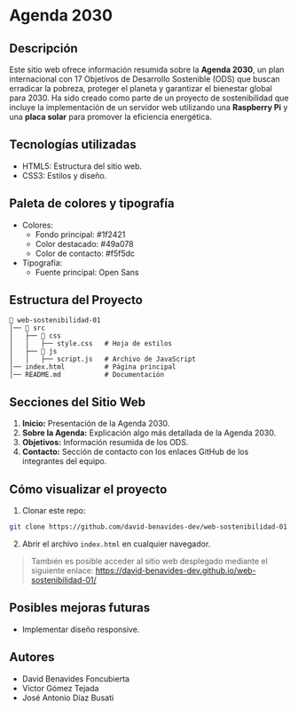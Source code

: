# Agenda 2030

## Descripción

Este sitio web ofrece información resumida sobre la **Agenda 2030**, un plan internacional con 17 Objetivos de Desarrollo Sostenible (ODS) que buscan erradicar la pobreza, proteger el planeta y garantizar el bienestar global para 2030. Ha sido creado como parte de un proyecto de sostenibilidad que incluye la implementación de un servidor web utilizando una **Raspberry Pi** y una **placa solar** para promover la eficiencia energética.

## Tecnologías utilizadas

- HTML5: Estructura del sitio web.
- CSS3: Estilos y diseño.

## Paleta de colores y tipografía

- Colores:
  - Fondo principal: #1f2421
  - Color destacado: #49a078
  - Color de contacto: #f5f5dc
- Tipografía:
  - Fuente principal: Open Sans

## Estructura del Proyecto
```
📂 web-sostenibilidad-01
│── 📂 src
│   ├── 📂 css
│   │   ├── style.css   # Hoja de estilos
│   ├── 📂 js
│   │   ├── script.js   # Archivo de JavaScript
│── index.html          # Página principal
│── README.md           # Documentación
```

## Secciones del Sitio Web

1. **Inicio:** Presentación de la Agenda 2030.
2. **Sobre la Agenda:** Explicación algo más detallada de la Agenda 2030.
3. **Objetivos:** Información resumida de los ODS.
4. **Contacto:** Sección de contacto con los enlaces GitHub de los integrantes del equipo.

## Cómo visualizar el proyecto

1. Clonar este repo:
```bash
git clone https://github.com/david-benavides-dev/web-sostenibilidad-01
```

2. Abrir el archivo `index.html` en cualquier navegador.

> También es posible acceder al sitio web desplegado mediante el siguiente enlace: https://david-benavides-dev.github.io/web-sostenibilidad-01/

## Posibles mejoras futuras

- Implementar diseño responsive.

## Autores

- David Benavides Foncubierta
- Víctor Gómez Tejada
- José Antonio Díaz Busati
